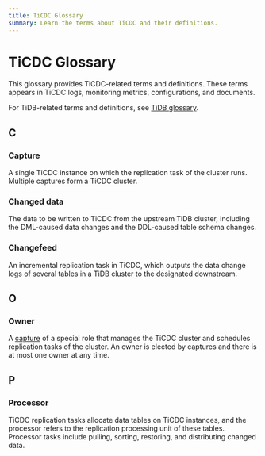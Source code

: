 ```yaml
---
title: TiCDC Glossary
summary: Learn the terms about TiCDC and their definitions.
---
```


# TiCDC Glossary

This glossary provides TiCDC-related terms and definitions. These terms appears in TiCDC logs, monitoring metrics, configurations, and documents.

For TiDB-related terms and definitions, see [TiDB glossary](/glossary.md).

## C

### Capture

A single TiCDC instance on which the replication task of the cluster runs. Multiple captures form a TiCDC cluster.

### Changed data

The data to be written to TiCDC from the upstream TiDB cluster, including the DML-caused data changes and the DDL-caused table schema changes.

### Changefeed

An incremental replication task in TiCDC, which outputs the data change logs of several tables in a TiDB cluster to the designated downstream.

## O

### Owner

A [capture](#capture) of a special role that manages the TiCDC cluster and schedules replication tasks of the cluster. An owner is elected by captures and there is at most one owner at any time.

## P

### Processor

TiCDC replication tasks allocate data tables on TiCDC instances, and the processor refers to the replication processing unit of these tables. Processor tasks include pulling, sorting, restoring, and distributing changed data.
